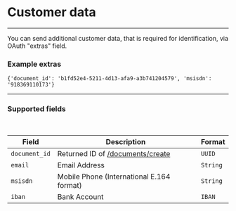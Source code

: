 # Customer data

---

You can send additional customer data, that is required for identification, via OAuth "extras" field.

### Example extras <a name="example-extras"></a>

`{'document_id': 'b1fd52e4-5211-4d13-afa9-a3b741204579', 'msisdn': '918369110173'}`

---

### Supported fields <a name="supported-fields"></a>

<br >

| Field         | Description                                    | Format   |
| ------------- | ---------------------------------------------- | -------- |
| `document_id` | Returned ID of [/documents/create](/documents) | `UUID`   |
| `email`       | Email Address                                  | `String` |
| `msisdn`      | Mobile Phone (International E.164 format)      | `String` |
| `iban`        | Bank Account                                   | `IBAN`   |
